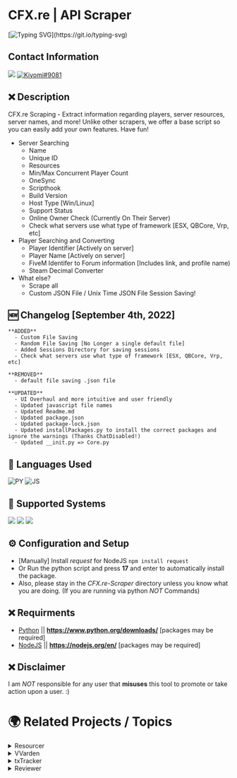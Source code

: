 # CFX.re | API Scraper
[![Typing SVG](https://readme-typing-svg.herokuapp.com?font=Inconsolata&duration=3000&color=D404F7&vCenter=true&height=25&lines=Have+questions%3F;Feel+free+to+DM+me+on+Discord!)](https://git.io/typing-svg)

## Contact Information 
<a href="mailto:chevybot123@gmail.com"><img src="https://img.shields.io/badge/Gmail-D14836?style=for-the-badge&logo=gmail&logoColor=white"></a>
<a href="https://discordapp.com/users/359794704847601674"><img src="https://img.shields.io/badge/Discord-7289DA?style=for-the-badge&logo=discord&logoColor=white" alt="Kiyomi#9081" ></a>

## ❌ Description
CFX.re Scraping - Extract information regarding players, server resources, server names, and more!
Unlike other scrapers, we offer a base script so you can easily add your own features. Have fun!
- Server Searching
   - Name
   - Unique ID
   - Resources
   - Min/Max Concurrent Player Count
   - OneSync
   - Scripthook
   - Build Version
   - Host Type [Win/Linux]
   - Support Status
   - Online Owner Check (Currently On Their Server)
   - Check what servers use what type of framework [ESX, QBCore, Vrp, etc]
- Player Searching and Converting
   - Player Identifier [Actively on server]
   - Player Name [Actively on server]
   - FiveM Identifer to Forum information [Includes link, and profile name)
   - Steam Decimal Converter
- What else?
  - Scrape all
  - Custom JSON File / Unix Time JSON File Session Saving!


## 🆕 Changelog [September 4th, 2022]
```
**ADDED**
  - Custom File Saving
  - Random File Saving [No Longer a single default file]
  - Added Sessions Directory for saving sessions
  - Check what servers use what type of framework [ESX, QBCore, Vrp, etc]

**REMOVED**
  - default file saving .json file 

**UPDATED**
  - UI Overhaul and more intuitive and user friendly
  - Updated javascript file names
  - Updated Readme.md
  - Updated package.json
  - Updated package-lock.json
  - Updated installPackages.py to install the correct packages and ignore the warnings (Thanks ChatDisabled!)
  - Updated __init.py => Core.py
```
## 🔨 Languages Used
![PY](https://custom-icon-badges.herokuapp.com/badge/Python-black.svg?logo=python&logoColor=blue)
![JS](https://custom-icon-badges.herokuapp.com/badge/Javascript-black.svg?logo=Javascript&logoColor=blue)

## 🔨 Supported Systems
<img src="https://img.shields.io/badge/Windows_10-black?style=flat-square&logo=windows"/> <img src="https://img.shields.io/badge/linux-black?style=flat-square&logo=linux"/>
<img src="https://img.shields.io/badge/MacOS-black?style=flat-square&logo=MacOS"/>



## ⚙️ Configuration and Setup
  - [Manually] Install *request* for NodeJS
    ```npm install request```
  - Or Run the python script and press **17** and enter to automatically install the package.
  - Also, please stay in the *CFX.re-Scraper* directory unless you know what you are doing. (If you are running via python *NOT* Commands)
  
  
## ❌ Requirments
- [Python](https://www.python.org/downloads/) || **https://www.python.org/downloads/** [packages may be required]
- [NodeJS](https://nodejs.org/en/) || **https://nodejs.org/en/** [packages may be required]



## ❌ Disclaimer
I am *NOT* responsible for any user that **misuses** this tool to promote or take action upon a user. :)

# 🌍 Related Projects / Topics 
<details>
<summary>Resourcer</summary>
<h1 >Resourcer <img src="https://user-images.githubusercontent.com/54733885/183669779-a02d214a-cd15-47cd-a96d-69f8e9617028.png" height=30; width=30;/></h1>
<b>Description:</b> Check how many servers have used a resource in the last 24 hours.<br>
<b>Credits:</b> Heavy_Bob<br>
<b>Discord Bot Invite:</b> <a href="https://discord.com/api/oauth2/authorize?client_id=1001956791753650206&permissions=412317173760&scope=bot">Click Me!</a><br><br>
<table style="background-color: #ccc;">
<tr>
<td>
<img src="https://user-images.githubusercontent.com/54733885/183680623-1dece762-4a90-4b2e-9f73-a6a601b6b6dd.png"/>
</td>
<td>
<img src="https://user-images.githubusercontent.com/54733885/183678552-274c1230-c419-434c-a204-4db2e4aebf4e.png"/>
</td>
</tr>
</table>
</details>



<details>
<summary>VVarden</summary>
<h1 >VVarden <img src="https://user-images.githubusercontent.com/54733885/183677344-6e1ee0e6-7b70-4cf5-92e6-646b829dd4b0.png" height=30; width=30;/></h1>
<b>Description:</b> A discord bot designed to try and hamper if not entirely prevent leaking, cheating and reselling discords from prospering.<br>
<b>Credits:</b> BerkieB and mk3ext<br>
<b>Discord Bot Invite:</b> <a href="https://discord.com/api/oauth2/authorize?client_id=874059310869655662&permissions=8&scope=applications.commands%20bot">Click Me!</a><br><br>
<table style="background-color: #ccc;">
<tr>
<td>
<img src="https://user-images.githubusercontent.com/54733885/183681522-90f2f562-d523-4144-98c1-74c56aa1251d.png"/>
</td>
<td>
<img src="https://user-images.githubusercontent.com/54733885/183682586-b63948d6-0f6a-415d-9aec-d8a98dd706b0.png"/>
</td>
</tr>
</table>
</details>





<details>
<summary>txTracker</summary>
<h1 >txTracker <img src="https://user-images.githubusercontent.com/54733885/183686511-d25e0e2c-78d9-4e32-81f4-48a1642b7c57.png" height=30; width=30;/></h1>
<b>Description:</b> Check how many servers have a certain resource and track which servers are highly rated<br>
<b>Credits:</b> Tabby<br>
<b>Discord Bot Invite:</b> <a href="https://discord.gg/txadmin">Click Me!</a><br><br>
<table style="background-color: #ccc;">
<tr>
<td>
<img src="https://user-images.githubusercontent.com/54733885/183687122-056f3431-c88a-415e-a355-461549592afc.png"/>
</td>
<td>
<img src="https://user-images.githubusercontent.com/54733885/183687326-e5a0571d-1a04-432e-a191-780c6c7983fa.png"/>
</td>
</tr>
</table>
</details>


<details>
<summary>Reviewer</summary>
<h1 >Reviewer <img src="https://cdn.discordapp.com/avatars/359794704847601674/a_cd48a2f37df10e9cf6be2daccc7489dd.gif?size=1024" height=30; width=30;/></h1>
<b>Description:</b> Check the highest rated server and what servers have recommended/non-recommended reviews<br>
<b>Credits:</b> K3YOMI<br>
<b>Discord Bot Invite:</b> In Development<br><br>
<b>Note:</b> I know... I mispelled "Reviewer" (footer) in the images and the footer ID wasn't unique atm<br>
<table style="background-color: #ccc;">
<tr>
<td>

<img src="https://user-images.githubusercontent.com/54733885/183943876-130ce9f6-f850-4741-aae0-7b82f10d2b81.png"/>
</td>
<td>
<img src="https://user-images.githubusercontent.com/54733885/183944124-b96c200d-e120-4e10-812c-31a48b99436a.png"/>
</td>
</tr>
</table>
</details>



